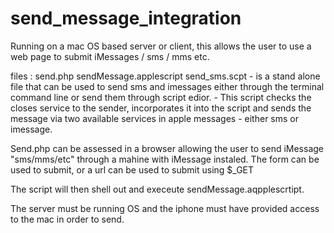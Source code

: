 # send_message_integration
Running on a mac OS based server or client, this allows the user to use a web page to submit iMessages / sms / mms etc.

files : 
send.php
sendMessage.applescript
send_sms.scpt - is a stand alone file that can be used to send sms and imessages either through the terminal command line or send them through script edior. - This script checks the closes service to the sender, incorporates it into the script and sends the message via two available services in apple messages - either sms or imessage. 


Send.php can be assessed in a browser allowing the user to send iMessage "sms/mms/etc" through a mahine with iMessage instaled. The form can be used to submit, or a url can be used to submit using $_GET

The script will then shell out and execeute sendMessage.aqpplescrtipt.

The server must be running OS and the iphone must have provided access to the mac in order to send.

